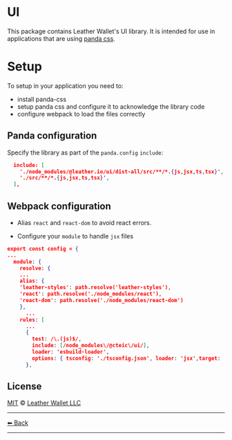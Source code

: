 # UI

This package contains Leather Wallet's UI library. It is intended for use in applications that are using [panda css](https://panda-css.com/).

# Setup

To setup in your application you need to:

- install panda-css
- setup panda css and configure it to acknowledge the library code
- configure webpack to load the files correctly

## Panda configuration

Specify the library as part of the `panda.config` `include`:

```json
  include: [
    './node_modules/@leather.io/ui/dist-all/src/**/*.{js,jsx,ts,tsx}',
    './src/**/*.{js,jsx,ts,tsx}',
  ],
```

## Webpack configuration

- Alias `react` and `react-dom` to avoid react errors.

- Configure your `module` to handle `jsx` files

```json
export const config = {
...
  module: {
    resolve: {
    ...
    alias: {
    'leather-styles': path.resolve('leather-styles'),
    'react': path.resolve('./node_modules/react'),
    'react-dom': path.resolve('./node_modules/react-dom')
    },
      ...
    rules: [
      ...
      {
        test: /\.(js)$/,
        include: [/node_modules\/@cteic\/ui/],
        loader: 'esbuild-loader',
        options: { tsconfig: './tsconfig.json', loader: 'jsx',target: 'es2020' },
      },

```

## License

[MIT](../../LICENSE) © [Leather Wallet LLC](https://github.com/leather-io/mono)

---

[⬅ Back](../../README.md)

---
